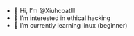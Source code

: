 - 👋 Hi, I’m @Xiuhcoatlll
- 👀 I’m interested in ethical hacking
- 🌱 I’m currently learning linux (beginner)

<!---
Xiuhcoatlll/Xiuhcoatlll is a ✨ special ✨ repository because its `README.md` (this file) appears on your GitHub profile.
You can click the Preview link to take a look at your changes.
--->
